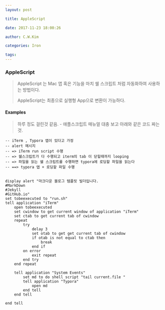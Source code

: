 ```yaml
---
layout: post 

title: AppleScript 

date: 2017-11-23 18:00:26 

author: C.W.Kim 

categories: Iron

tags:   
---
```

### AppleScript ### 
> AppleScript 는 Mac 앱 혹은 기능을 마치  쉘 스크립트 처럼 자동화하여 사용하는 방법이다.
>
> AppleScript는 최종으로 실행형 App으로 변환이 가능하다.
#### Examples #### 
> 하루 정도 걸린것 같음. - 애플스크립트 매뉴얼 대충 보고 아래와 같은 코드 짜는 것.

```applescript
-- iTerm , Typora 앱이 있다고 가정
-- alert 메시지 
-- => iTerm run script 수행 
-- => 쉘스크립트가 다 수행되고 iterm의 tab 이 닫힐때까지 looping 
-- => 파일을 읽는 쉘 스크립트를 수행하면 typora에 로딩할 파일을 읽는다
-- ==> typora 앱 + 로딩할 파일 수행 


display alert "마크다운 블로그 템플릿 빌더입니다. 
#MarkDown
#Jekyll 
#GitHub.io"
set tobeexecuted to "run.sh"
tell application "iTerm"
	open tobeexecuted
	set cwindow to get current window of application "iTerm"
	set ctab to get current tab of cwindow
	repeat
		try
			delay 3
			set otab to get get current tab of cwindow
			if otab is not equal to ctab then
				break
			end if
		on error
			exit repeat
		end try
	end repeat
	
	tell application "System Events"
		set md to do shell script "tail current.file "
		tell application "Typora"
			open md
		end tell
	end tell
	
end tell


```